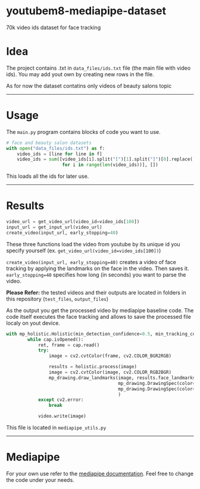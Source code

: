 # youtubem8-mediapipe-dataset
70k video ids dataset for face tracking

# Idea

The project contains .txt in ```data_files/ids.txt``` file (the main file with video ids). You may add yout own by creating new rows in the file.

As for now the dataset contatins only videos of beauty salons topic

---
# Usage

The ```main.py``` program contains blocks of code you want to use.

```python
# face and beauty salon datasets
with open("data_files/ids.txt") as f:
    video_ids = [line for line in f]
    video_ids = sum([video_ids[i].split("[")[1].split("]")[0].replace('"', "").split(",")
                     for i in range(len(video_ids))], [])

```

This loads all the ids for later use.

---
# Results

```python
video_url = get_video_url(video_id=video_ids[100])
input_url = get_input_url(video_url)
create_video(input_url, early_stopping=40)
```

These three functions load the video from youtube by its unique id you specify yourself (ex. ```get_video_url(video_id=video_ids[100])```)


```create_video(input_url, early_stopping=40)``` creates a video of face tracking by applying the landmarks on the face in the video. Then saves it. ``` early_stopping=40``` specifies how long (in seconds) you want to parse the video.

**Please Refer:** the tested videos and their outputs are located in folders in this repository (```test_files```, ```output_files```)


As the output you get the processed video by mediapipe baseline code. The code itself executes the face tracking and allows to save the processed file localy on yout device. 

```python
with mp_holistic.Holistic(min_detection_confidence=0.5, min_tracking_confidence=0.5) as holistic:
        while cap.isOpened():
            ret, frame = cap.read()
            try:
                image = cv2.cvtColor(frame, cv2.COLOR_BGR2RGB)

                results = holistic.process(image)
                image = cv2.cvtColor(image, cv2.COLOR_RGB2BGR)
                mp_drawing.draw_landmarks(image, results.face_landmarks, mp_holistic.FACE_CONNECTIONS,
                                          mp_drawing.DrawingSpec(color=(235, 149, 52), thickness=1, circle_radius=1),
                                          mp_drawing.DrawingSpec(color=(86, 52, 235), thickness=1, circle_radius=1),
                                          )
            except cv2.error:
                break

            video.write(image)

```

This file is located in ```mediapipe_utils.py```


--- 
# Mediapipe

For your own use refer to the [mediapipe documentation](https://google.github.io/mediapipe/getting_started/python). Feel free to change the code under your needs.
